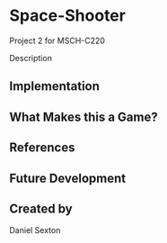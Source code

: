 # Space-Shooter
Project 2 for MSCH-C220

Description

## Implementation

## What Makes this a Game?

## References

## Future Development

## Created by
Daniel Sexton
